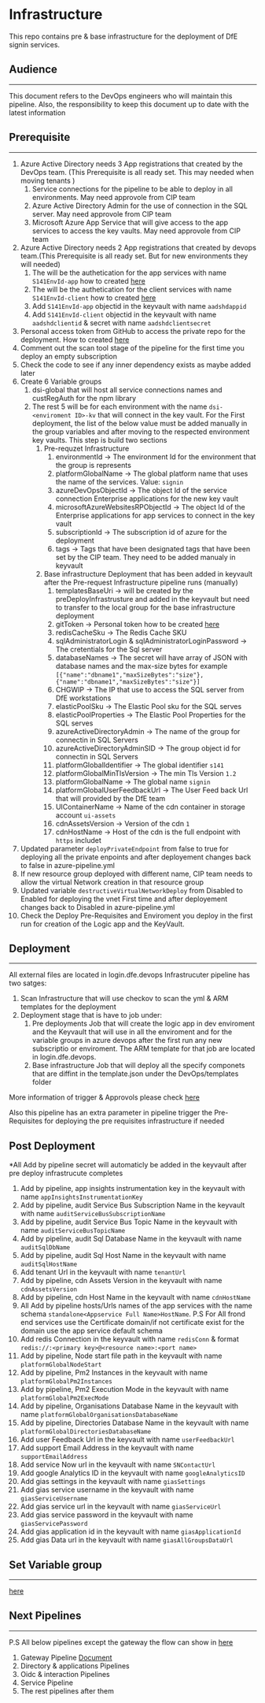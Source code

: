 # Infrastructure

This repo contains pre & base infrastructure for the deployment of DfE signin services.

## Audience
---
This document refers to the DevOps engineers who will maintain this pipeline. Also, the responsibility to keep this document up to date with the latest information

## Prerequisite
---

1. Azure Active Directory needs 3 App registrations that created by the DevOps team. (This Prerequisite is all ready set. This may needed when moving tenants )
   1. Service connections for the pipeline to be able to deploy in all environments. May need approvole from CIP team
   2. Azure Active Directory Admin for the use of connection in the SQL server. May need approvole from CIP team
   3. Microsoft Azure App Service that will give access to the app services to access the key vaults. May need approvole from CIP team
2. Azure Active Directory needs 2 App registrations that created by devops team.(This Prerequisite is all ready set. But for new environments they will needed)
   1. The will be the authetication for the app services with name `S141EnvId-app` how to created [here](https://github.com/DFE-Digital/login.dfe.devops/blob/feature/DSI-5680/Docs/AppRegistrations.md)
   2. The will be the authetication for the client services with name `S141EnvId-client` how to created [here](https://github.com/DFE-Digital/login.dfe.devops/blob/feature/DSI-5680/Docs/AppRegistrations.md)
   3. Add `S141EnvId-app` objectid in the keyvault with name `aadshdappid`
   4. Add `S141EnvId-client` objectid in the keyvault with name `aadshdclientid` & secret with name `aadshdclientsecret`
3. Personal access token from GitHub to access the private repo for the deployment. How to created [here](https://docs.github.com/en/authentication/keeping-your-account-and-data-secure/creating-a-personal-access-token)
4. Comment out the scan tool stage of the pipeline for the first time you deploy an empty subscription
5. Check the code to see if any inner dependency exists as maybe added later
6. Create 6 Variable groups
   1. dsi-global that will host all service connections names and custRegAuth for the npm library
   2. The rest 5 will be for each environment with the name `dsi-<enviroment ID>-kv` that will connect in the key vault. For the First deployment, the list of the below value must be added manually in the group variables and after moving to the respected environment key vaults. This step is build two sections
      1. Pre-requzet Infrastructure
         1.  environmentId -> The environment Id for the environment that the group is represents
         2.  platformGlobalName -> The global platform name that uses the name of the services. Value: `signin`
         3.  azureDevOpsObjectId -> The object Id of the service connection Enterprise applications for the new key vault
         4.  microsoftAzureWebsitesRPObjectId -> The object Id of the Enterprise applications for app services to connect in the key vault
         5.  subscriptionId -> The subscription id of azure for the deployment
         6.  tags -> Tags that have been designated tags that have been set by the CIP team. They need to be added manualy in keyvault
      2. Base infrastructure Deployment that has been added in keyvault after the Pre-request Infrastructure pipeline runs (manually)
         1. templatesBaseUri -> will be created by the preDeployInfrastrusture and added in the keyvault but need to transfer to the local group for the base infrastructure deployment
         2. gitToken -> Personal token how to be created [here](https://github.com/DFE-Digital/login.dfe.devops/blob/feature/DSI-5680/Docs/GithubSecret.md)
         3. redisCacheSku -> The Redis Cache SKU 
         4. sqlAdministratorLogin & sqlAdministratorLoginPassword -> The cretentials for the Sql server 
         5. databaseNames -> The secret will have array of JSON with database names and the max-size bytes for example `[{"name":"dbname1","maxSizeBytes":"size"},{"name":"dbname1","maxSizeBytes":"size"}]`
         6. CHGWIP -> The IP that use to access the SQL server from DfE workstations
         7. elasticPoolSku -> The Elastic Pool sku for the SQL serves
         8. elasticPoolProperties -> The Elastic Pool Properties for the SQL serves
         9.  azureActiveDirectoryAdmin -> The name of the group for connectin in SQL Servers
         10. azureActiveDirectoryAdminSID -> The group object id for connectin in SQL Servers
         11. platformGlobalIdentifier -> The global identifier `s141`
         12. platformGlobalMinTlsVersion -> The min Tls Version `1.2`
         13. platformGlobalName -> The global name `signin`
         14. platformGlobalUserFeedbackUrl -> The User Feed back Url that will provided by the DfE team
         15. UIContainerName -> Name of the cdn container in storage account `ui-assets`
         16. cdnAssetsVersion -> Version of the cdn `1`
         17. cdnHostName -> Host of the cdn is the full endpoint with `https` includet
7. Updated parameter `deployPrivateEndpoint` from false to true for deploying all the private enpoints and after deployement changes back to false in azure-pipeline.yml
8. If new resource group deployed with different name, CIP team needs to allow the virtual Network creation in that resource group
9.  Updated variable `destructiveVirtualNetworkDeploy` from Disabled to Enabled for deploying the vnet First time and after deployement changes back to Disabled in azure-pipeline.yml
10. Check the Deploy Pre-Requisites and Enviroment you deploy in the first run for creation of the Logic app and the KeyVault.

## Deployment
---
All external files are located in login.dfe.devops 
Infrastrucuter pipeline has two satges:

1. Scan Infrastructure that will use checkov to scan the yml & ARM templates for the deployment
2. Deployment stage that is have to job under:
   1. Pre deployments Job that will create the logic app in dev enviroment and the Keyvault that will use in all the enviroment and for the variable groups in azure devops after the first run any new subscriptio or enviroment. The ARM template for that job are located in login.dfe.devops.
   2. Base infrastructure Job that will deploy all the specify componets that are diffint in the template.json under the DevOps/templates folder

More information of trigger & Approvols please check [here](https://github.com/DFE-Digital/login.dfe.devops/blob/main/Docs/PipelineTrigger.md)

Also this pipeline has an extra parameter in pipeline trigger the Pre-Requisites for deploying the pre requisites infrastructure if needed 

## Post Deployment

*All Add by pipeline secret will automaticly be added in the keyvault after pre deploy infrastrucute completes 

1. Add by pipeline, app insights instrumentation key in the keyvault with name `appInsightsInstrumentationKey`
2. Add by pipeline, audit Service Bus Subscription Name in the keyvault with name  `auditServiceBusSubscriptionName`
3. Add by pipeline, audit Service Bus Topic Name in the keyvault with name  `auditServiceBusTopicName`
4. Add by pipeline, audit Sql Database Name in the keyvault with name  `auditSqlDbName`
5. Add by pipeline, audit Sql Host Name in the keyvault with name  `auditSqlHostName`
6. Add tenant Url in the keyvault with name `tenantUrl`
7. Add by pipeline, cdn Assets Version in the keyvault with name `cdnAssetsVersion`
8. Add by pipeline, cdn Host Name in the keyvault with name `cdnHostName`
9. All Add by pipeline hosts/Urls names of the app services with the name schema `standalone<Appservice Full Name>HostName`. P.S For All frond end services use the Certificate domain/if not certificate exist for the domain use the app service default schema 
10. Add redis Connection in the keyvault with name `redisConn` & format `redis://:<primary key>@<resource name>:<port name>`
11. Add by pipeline, Node start file path in the keyvault with name `platformGlobalNodeStart`
12. Add by pipeline, Pm2 Instances in the keyvault with name `platformGlobalPm2Instances`
13. Add by pipeline, Pm2 Execution Mode in the keyvault with name `platformGlobalPm2ExecMode`
14. Add by pipeline, Organisations Database Name in the keyvault with name `platformGlobalOrganisationsDatabaseName`
15. Add by pipeline, Directories Database Name in the keyvault with name `platformGlobalDirectoriesDatabaseName`
16. Add user Feedback Url in the keyvault with name `userFeedbackUrl` 
17. Add support Email Address in the keyvault with name `supportEmailAddress` 
18. Add service Now url in the keyvault with name `SNContactUrl`
19. Add google Analytics ID in the keyvault with name `googleAnalyticsID`
20. Add gias settings in the keyvault with name `giasSettings`
21. Add gias service username in the keyvault with name `giasServiceUsername`
22. Add gias service url in the keyvault with name `giasServiceUrl`
23. Add gias service password in the keyvault with name `giasServicePassword`
24. Add gias application id in the keyvault with name `giasApplicationId`
25. Add gias Data url in the keyvault with name `giasAllGroupsDataUrl`


## Set Variable group
---

[here](https://github.com/DFE-Digital/login.dfe.devops/blob/feature/DSI-5680/Docs/VariableGroupSecrets.md)

## Next Pipelines 
---
P.S All below pipelines except the gateway the flow can show in [here](https://github.com/DFE-Digital/login.dfe.devops/blob/main/Docs/PipelineFlow.md)

1. Gateway Pipeline [Document](Gateway.md)
2. Directory & applications Pipelines
3. Oidc & interaction Pipelines
4. Service Pipeline
5. The rest pipelines after them 